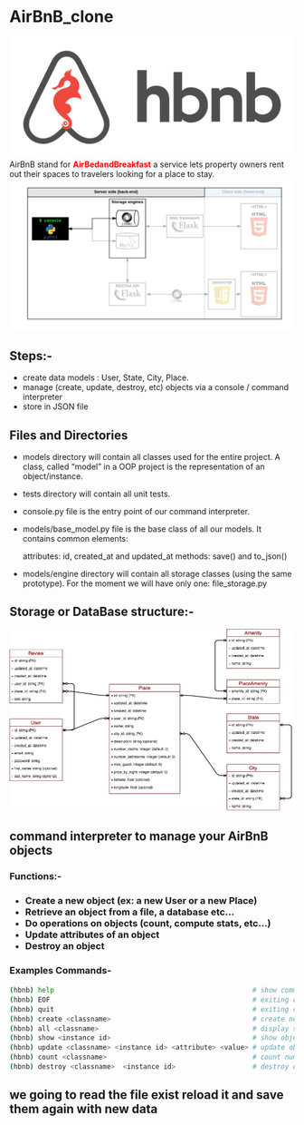 # AirBnB_clone
<img src="imgs/logo.png">
AirBnB stand for <b style="color:red"> AirBedandBreakfast</b> a service lets property owners rent out their spaces to travelers looking for a place to stay.


<img src="imgs/diagram.png">

## Steps:-
- create data models : User, State, City, Place.
- manage (create, update, destroy, etc) objects via a console / command interpreter
- store in JSON file


## Files and Directories

- models directory will contain all classes used for the entire project. A class, called “model” in a OOP project is the representation of an object/instance.
- tests directory will contain all unit tests.
- console.py file is the entry point of our command interpreter.
- models/base_model.py file is the base class of all our models. It contains common elements:

    attributes: id, created_at and updated_at
    methods: save() and to_json()

- models/engine directory will contain all storage classes (using the same prototype). For the moment we will have only one: file_storage.py

## Storage or DataBase structure:-

<img src="imgs/datadiagram.jpg">

## command interpreter to manage your AirBnB objects

<h3>Functions:-<h3>

- Create a new object (ex: a new User or a new Place)
- Retrieve an object from a file, a database etc…
- Do operations on objects (count, compute stats, etc…)
- Update attributes of an object
- Destroy an object

### Examples Commands-
    
```bash
(hbnb) help                                                 # show commands
(hbnb) EOF                                                  # exiting console
(hbnb) quit                                                 # exiting console
(hbnb) create <classname>                                   # create new object class 
(hbnb) all <classname>                                      # display storage of classname
(hbnb) show <instance id>                                   # show object with id
(hbnb) update <classname> <instance id> <attribute> <value> # update object data
(hbnb) count <classname>                                    # count number of object created of specific class.
(hbnb) destroy <classname>  <instance id>                   # destroy or delete the instance by id 
```

        
    
## we going to read the file exist reload it and save them again with new data

